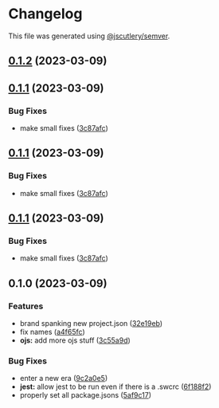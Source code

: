 # Changelog

This file was generated using [@jscutlery/semver](https://github.com/jscutlery/semver).

## [0.1.2](https://github.com/TrialAndErrorOrg/parsers/compare/jast-types-0.1.1...jast-types-0.1.2) (2023-03-09)

## [0.1.1](https://github.com/TrialAndErrorOrg/parsers/compare/jast-types-0.1.0...jast-types-0.1.1) (2023-03-09)

### Bug Fixes

- make small fixes ([3c87afc](https://github.com/TrialAndErrorOrg/parsers/commit/3c87afc5afd38971bba9157b41eb6ee83f7482c2))

## [0.1.1](https://github.com/TrialAndErrorOrg/parsers/compare/jast-types-0.1.0...jast-types-0.1.1) (2023-03-09)

### Bug Fixes

- make small fixes ([3c87afc](https://github.com/TrialAndErrorOrg/parsers/commit/3c87afc5afd38971bba9157b41eb6ee83f7482c2))

## [0.1.1](https://github.com/TrialAndErrorOrg/parsers/compare/jast-types-0.1.0...jast-types-0.1.1) (2023-03-09)

### Bug Fixes

- make small fixes ([3c87afc](https://github.com/TrialAndErrorOrg/parsers/commit/3c87afc5afd38971bba9157b41eb6ee83f7482c2))

## 0.1.0 (2023-03-09)

### Features

- brand spanking new project.json ([32e19eb](https://github.com/TrialAndErrorOrg/parsers/commit/32e19ebf3f71c80336f637297d8f4db274d098bf))
- fix names ([a4f65fc](https://github.com/TrialAndErrorOrg/parsers/commit/a4f65fcb2fde9dd23750bc9ccddfb0e1ab11548f))
- **ojs:** add more ojs stuff ([3c55a9d](https://github.com/TrialAndErrorOrg/parsers/commit/3c55a9d17cecef513085c55870728e53bee17194))

### Bug Fixes

- enter a new era ([9c2a0e5](https://github.com/TrialAndErrorOrg/parsers/commit/9c2a0e505472c43d384f3cc78543ad90877b7c3d))
- **jest:** allow jest to be run even if there is a .swcrc ([6f188f2](https://github.com/TrialAndErrorOrg/parsers/commit/6f188f2a06922ee00d9367b29e666894e48c6c1e))
- properly set all package.jsons ([5af9c17](https://github.com/TrialAndErrorOrg/parsers/commit/5af9c177be9910511844c481ca59cfcc7bd9b0f6))
